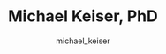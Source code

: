 ---
# this is autogenerated: do not edit
title: Michael Keiser, PhD
author: michael_keiser
layout: author-bio
jobtitle: Assistant Professor
bio: pharm chem; bts; ichs; ind
type: member
excerpt: "Biographical summary for Michael Keiser, PhD, Assistant Professor in the Keiser Lab at UCSF."
header:
  teaser: /assets/images/people/bio-keiser.jpg
papers: 
    - title: The Psychiatric Cell Map Initiative- A Convergent Systems Biological Approach to Illuminating Key Molecular Pathways in Neuropsychiatric Disorders
      excerpt: __Cell__. 2018 Jul 26. Willsey AJ, Morris MT, Wang S, Willsey HR, Sun N, Teerikorpi N, Baum TB, Cagney G, Bender KJ, Desai TA, Srivastava D, Davis GW, Doudna J, Chang E, Sohal V, Lowenstein DH, Li H, Agard D, Keiser MJ, Shoichet B, von Zastrow M, Mucke L, Finkbeiner S, Gan L, Sestan N, Ward ME, Huttenhain R, Nowakowski TJ, Bellen HJ, Frank LM, Khokha MK, Lifton RP, Kampmann M, Ideker T, State MW, Krogan NJ.
      link: "https://doi.org/10.1016/j.cell.2018.06.016"

    - title: Predicted Biological Activity of Purchasable Chemical Space
      excerpt: __J Chem Inf Model__. 2018 Jan 22. Irwin JJ, Gaskins G, Sterling T, Mysinger MM, Keiser MJ.
      link: "https://doi.org/10.1021/acs.jcim.7b00316"

    - title: Evolutionarily Conserved Roles for Blood-Brain Barrier Xenobiotic Transporters in Endogenous Steroid Partitioning and Behavior
      excerpt: __Cell Rep__. 2017 Oct 31. Hindle SJ, Munji RN, Dolghih E, Gaskins G, Orng S, Ishimoto H, Soung A, DeSalvo M, Kitamoto T, Keiser MJ, Jacobson MP, Daneman R, Bainton RJ.
      link: "https://doi.org/10.1016/j.celrep.2017.10.026"

    - title: A Simple Representation of Three-Dimensional Molecular Structure
      excerpt: __J Med Chem__. 2017 Sep 14. Axen SD, Huang XP, Caceres EL, Gendelev L, Roth BL, Keiser MJ.
      link: "https://doi.org/10.1021/acs.jmedchem.7b00696"

    - title: Zebrafish behavioral profiling identifies multitarget antipsychotic-like compounds
      excerpt: __Nat Chem Biol__. 2016 Jul. Bruni G, Rennekamp AJ, Velenich A, McCarroll M, Gendelev L, Fertsch E, Taylor J, Lakhani P, Lensen D, Evron T, Lorello PJ, Huang XP, Kolczewski S, Carey G, Caldarone BJ, Prinssen E, Roth BL, Keiser MJ, Peterson RT, Kokel D.
      link: "https://doi.org/10.1038/nchembio.2097"

    - title: Leveraging Large-scale Behavioral Profiling in Zebrafish to Explore Neuroactive Polypharmacology
      excerpt: __ACS Chem Biol__. 2016 Apr 15. McCarroll MN, Gendelev L, Keiser MJ, Kokel D.
      link: "https://doi.org/10.1021/acschembio.5b00800"

    - title: Polygenic overlap between schizophrenia risk and antipsychotic response- a genomic medicine approach
      excerpt: __Lancet Psychiatry__. 2016 Apr. Ruderfer DM, Charney AW, Readhead B, Kidd BA, Kahler AK, Kenny PJ, Keiser MJ, Moran JL, Hultman CM, Scott SA, Sullivan PF, Purcell SM, Dudley JT, Sklar P.
      link: "https://doi.org/10.1016/S2215-0366(15)00553-2"

    - title: Prediction and validation of enzyme and transporter off-targets for metformin
      excerpt: __J Pharmacokinet Pharmacodyn__. 2015 Oct. Yee SW, Lin L, Merski M, Keiser MJ, Gupta A, Zhang Y, Chien HC, Shoichet BK, Giacomini KM.
      link: "https://doi.org/10.1007/s10928-015-9436-y"

    - title: Systems pharmacology augments drug safety surveillance
      excerpt: __Clin Pharmacol Ther__. 2015 Feb. Lorberbaum T, Nasir M, Keiser MJ, Vilar S, Hripcsak G, Tatonetti NP.
      link: "https://doi.org/10.1002/cpt.2"

    - title: In silico molecular comparisons of C. elegans and mammalian pharmacology identify distinct targets that regulate feeding
      excerpt: __PLoS Biol__. 2013 Nov. Lemieux GA, Keiser MJ, Sassano MF, Laggner C, Mayer F, Bainton RJ, Werb Z, Roth BL, Shoichet BK, Ashrafi K.
      link: "https://doi.org/10.1371/journal.pbio.1001712"

    - title: Large-scale prediction and testing of drug activity on side-effect targets
      excerpt: __Nature__. 2012 Jun 10. Lounkine E, Keiser MJ, Whitebread S, Mikhailov D, Hamon J, Jenkins JL, Lavan P, Weber E, Doak AK, Cote S, Shoichet BK, Urban L.
      link: "https://doi.org/10.1038/nature11159"

    - title: Chemical informatics and target identification in a zebrafish phenotypic screen
      excerpt: __Nat Chem Biol__. 2011 Dec 18. Laggner C, Kokel D, Setola V, Tolia A, Lin H, Irwin JJ, Keiser MJ, Cheung CY, Minor DL Jr, Roth BL, Peterson RT, Shoichet BK.
      link: "https://doi.org/10.1038/nchembio.732"

    - title: The presynaptic component of the serotonergic system is required for clozapine's efficacy
      excerpt: __Neuropsychopharmacology__. 2011 Feb. Yadav PN, Abbas AI, Farrell MS, Setola V, Sciaky N, Huang XP, Kroeze WK, Crawford LK, Piel DA, Keiser MJ, Irwin JJ, Shoichet BK, Deneris ES, Gingrich J, Beck SG, Roth BL.
      link: "https://doi.org/10.1038/npp.2010.195"

    - title: The chemical basis of pharmacology
      excerpt: __Biochemistry__. 2010 Dec 7. Keiser MJ, Irwin JJ, Shoichet BK.
      link: "https://doi.org/10.1021/bi101540g"

    - title: Complementarity between a docking and a high-throughput screen in discovering new cruzain inhibitors
      excerpt: __J Med Chem__. 2010 Jul 8. Ferreira RS, Simeonov A, Jadhav A, Eidam O, Mott BT, Keiser MJ, McKerrow JH, Maloney DJ, Irwin JJ, Shoichet BK.
      link: "https://doi.org/10.1021/jm100488w"

    - title: Prediction and evaluation of protein farnesyltransferase inhibition by commercial drugs
      excerpt: __J Med Chem__. 2010 Mar 25. DeGraw AJ, Keiser MJ, Ochocki JD, Shoichet BK, Distefano MD.
      link: "https://doi.org/10.1021/jm901613f"

    - title: A pilot study of the pharmacodynamic impact of SSRI drug selection and beta-1 receptor genotype (ADRB1) on cardiac vital signs in depressed patients- a novel pharmacogenetic approach
      excerpt: __Psychopharmacol Bull__. 2010. Thomas KL, Ellingrod VL, Bishop JR, Keiser MJ.
      link: "https://www.ncbi.nlm.nih.gov/pubmed/20581797"

    - title: Predicting new molecular targets for known drugs
      excerpt: __Nature__. 2009 Nov 12. Keiser MJ, Setola V, Irwin JJ, Laggner C, Abbas AI, Hufeisen SJ, Jensen NH, Kuijer MB, Matos RC, Tran TB, Whaley R, Glennon RA, Hert J, Thomas KL, Edwards DD, Shoichet BK, Roth BL.
      link: "https://doi.org/10.1038/nature08506"

    - title: A mapping of drug space from the viewpoint of small molecule metabolism
      excerpt: __PLoS Comput Biol__. 2009 Aug. Adams JC, Keiser MJ, Basuino L, Chambers HF, Lee DS, Wiest OG, Babbitt PC.
      link: "https://doi.org/10.1371/journal.pcbi.1000474"

    - title: Quantifying biogenic bias in screening libraries
      excerpt: __Nat Chem Biol__. 2009 Jul. Hert J, Irwin JJ, Laggner C, Keiser MJ, Shoichet BK.
      link: "https://doi.org/10.1038/nchembio.180"

    - title: Off-target networks derived from ligand set similarity
      excerpt: __Methods Mol Biol__. 2009. Keiser MJ, Hert J.
      link: "https://doi.org/10.1007/978-1-60761-274-2_8"

    - title: Quantifying the relationships among drug classes
      excerpt: __J Chem Inf Model__. 2008 Apr. Hert J, Keiser MJ, Irwin JJ, Oprea TI, Shoichet BK.
      link: "https://doi.org/10.1021/ci8000259"

    - title: Relating protein pharmacology by ligand chemistry
      excerpt: __Nat Biotechnol__. 2007 Feb. Keiser MJ, Roth BL, Armbruster BN, Ernsberger P, Irwin JJ, Shoichet BK.
      link: "https://doi.org/10.1038/nbt1284"

---